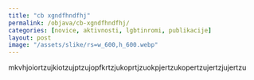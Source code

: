 ```yaml
---
title: "cb xgndfhndfhj"
permalink: /objava/cb-xgndfhndfhj/
categories: [novice, aktivnosti, lgbtinromi, publikacije]
layout: post
image: "/assets/slike/rs=w_600,h_600.webp"
---
```


mkvhjoiortzujkiotzujptzujopfkrtzjukoprtjzuokpjertzukopertzujertzjujertzu
